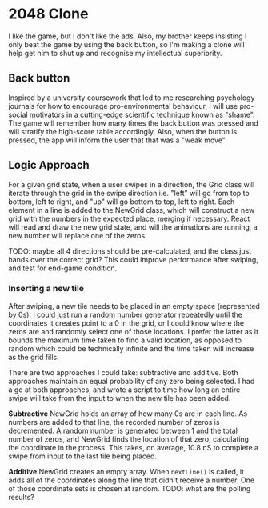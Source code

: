 # 2048 Clone
I like the game, but I don't like the ads. Also, my brother keeps insisting I only beat the game by using the back button, so I'm making a clone will help get him to shut up and recognise my intellectual superiority.

## Back button

Inspired by a university coursework that led to me researching psychology journals for how to encourage pro-environmental behaviour, I will use pro-social motivators in a cutting-edge scientific technique known as "shame". The game will remember how many times the back button was pressed and will stratify the high-score table accordingly. Also, when the button is pressed, the app will inform the user that that was a "weak move".

## Logic Approach

For a given grid state, when a user swipes in a direction, the Grid class will iterate through the grid in the swipe direction i.e. "left" will go from top to bottom, left to right, and "up" will go bottom to top, left to right. Each element in a line is added to the NewGrid class, which will construct a new grid with the numbers in the expected place, merging if necessary. React will read and draw the new grid state, and will the animations are running, a new number will replace one of the zeros.

TODO: maybe all 4 directions should be pre-calculated, and the class just hands over the correct grid? This could improve performance after swiping, and test for end-game condition.

### Inserting a new tile

After swiping, a new tile needs to be placed in an empty space (represented by 0s). I could just run a random number generator repeatedly until the coordinates it creates point to a 0 in the grid, or I could know where the zeros are and randomly select one of those locations. I prefer the latter as it bounds the maximum time taken to find a valid location, as opposed to random which could be technically infinite and the time taken will increase as the grid fills.

There are two approaches I could take: subtractive and additive. Both approaches maintain an equal probability of any zero being selected. I had a go at both approaches, and wrote a script to time how long an entire swipe will take from the input to when the new tile has been added.

**Subtractive**
NewGrid holds an array of how many 0s are in each line. As numbers are added to that line, the recorded number of zeros is decremented. A random number is generated between 1 and the total number of zeros, and NewGrid finds the location of that zero, calculating the coordinate in the process.
This takes, on average, 10.8 nS to complete a swipe from input to the last tile being placed.

**Additive**
NewGrid creates an empty array. When `nextLine()` is called, it adds all of the coordinates along the line that didn't receive a number. One of those coordinate sets is chosen at random.
TODO: what are the polling results?
